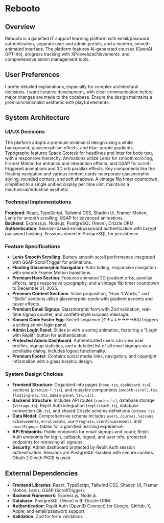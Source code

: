 # Rebooto

## Overview  
Rebooto is a gamified IT support learning platform with email/password authentication, separate user and admin portals, and a modern, smooth-animated interface. The platform features AI-generated courses (OpenAI GPT-4o), progress tracking with XP/levels/achievements, and comprehensive admin management tools.

## User Preferences
I prefer detailed explanations, especially for complex architectural decisions. I want iterative development, with clear communication before major changes are made to the codebase. Ensure the design maintains a premium/minimalist aesthetic with playful elements.

## System Architecture

### UI/UX Decisions
The platform adopts a premium minimalist design using a white background, glassmorphism effects, and blue-purple gradients. Typography features Space Grotesk for headlines and Inter for body text, with a responsive hierarchy. Animations utilize Lenis for smooth scrolling, Framer Motion for entrance and interaction effects, and GSAP for scroll-triggered animations and 3D orb parallax effects. Key components like the floating navigation and various content cards incorporate glassmorphic styling, rounded corners, and soft shadows. A vintage flip timer countdown, simplified to a single unified display per time unit, maintains a mechanical/industrial aesthetic.

### Technical Implementations
**Frontend**: React, TypeScript, Tailwind CSS, Shadcn UI, Framer Motion, Lenis for smooth scrolling, GSAP for advanced animations.  
**Backend**: Express.js, Node.js, PostgreSQL (Neon), Drizzle ORM.  
**Authentication**: Session-based email/password authentication with bcrypt password hashing. Sessions stored in PostgreSQL for persistence.

### Feature Specifications
- **Lenis Smooth Scrolling**: Buttery smooth scroll performance integrated with GSAP ScrollTrigger for animations.
- **Floating Glassmorphic Navigation**: Auto-hiding, responsive navigation with smooth Framer Motion transitions.
- **Premium Hero Section**: Features animated 3D gradient orbs, parallax effects, large responsive typography, and a vintage flip timer countdown to December 31, 2025.
- **Premium Content Sections**: Value proposition, "How It Works," and "Skills" sections utilize glassmorphic cards with gradient accents and hover effects.
- **Premium Email Signup**: Glassmorphic form with Zod validation, real-time signup counter, and confetti-style success message.
- **Konami Code Easter Egg**: Secret sequence (↑↑↓↓←→←→BA) triggers a sliding admin login panel.
- **Admin Login Panel**: Slides in with a spring animation, featuring a "Login with Replit" button for authentication.
- **Protected Admin Dashboard**: Authenticated users can view user profiles, signup statistics, and a detailed list of all email signups via a scrollable dialog. Includes logout functionality.
- **Premium Footer**: Contains social media links, navigation, and copyright information with a glassmorphic design.

### System Design Choices
- **Frontend Structure**: Organized into pages (`home.tsx`, `dashboard.tsx`), sections (`premium-*.tsx`), and reusable components (`smooth-scroll.tsx`, `floating-nav.tsx`, `admin-panel.tsx`, `ui/`).
- **Backend Structure**: Includes API routes (`routes.ts`), database storage (`storage.ts`), Replit Auth integration (`replitAuth.ts`), database connection (`db.ts`), and shared Drizzle schema definitions (`schema.ts`).
- **Data Model**: Comprehensive schema includes `users`, `courses`, `lessons`, `achievements`, `enrollments`, `userProgress`, `userAchievements`, and `emailSignups` tables for a gamified learning experience.
- **API Endpoints**: Public endpoints for email signups and count; Replit Auth endpoints for login, callback, logout, and user info; protected endpoints for retrieving all signups.
- **Security**: Admin dashboard protected by Replit Auth session authentication. Sessions are PostgreSQL-backed with secure cookies. OAuth 2.0 with PKCE is used.

## External Dependencies
- **Frontend Libraries**: React, TypeScript, Tailwind CSS, Shadcn UI, Framer Motion, Lenis, GSAP (ScrollTrigger).
- **Backend Framework**: Express.js, Node.js.
- **Database**: PostgreSQL (Neon) with Drizzle ORM.
- **Authentication**: Replit Auth (OpenID Connect) for Google, GitHub, X, Apple, and email/password support.
- **Validation**: Zod for form validation.